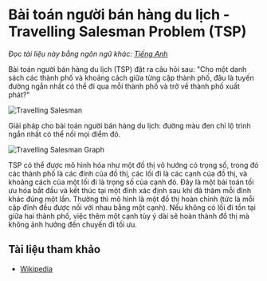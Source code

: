 # Bài toán người bán hàng du lịch - Travelling Salesman Problem (TSP)

_Đọc tài liệu này bằng ngôn ngữ khác:_
[_Tiếng Anh_](README.en-EN.md)

Bài toán người bán hàng du lịch (TSP) đặt ra câu hỏi sau:
"Cho một danh sách các thành phố và khoảng cách giữa từng cặp thành phố, đâu là tuyến đường ngắn nhất có thể đi qua mỗi thành phố và trở về thành phố xuất phát?"

![Travelling Salesman](https://upload.wikimedia.org/wikipedia/commons/1/11/GLPK_solution_of_a_travelling_salesman_problem.svg)

Giải pháp cho bài toán người bán hàng du lịch: đường màu đen chỉ lộ trình ngắn nhất có thể nối mọi điểm đỏ.

![Travelling Salesman Graph](https://upload.wikimedia.org/wikipedia/commons/3/30/Weighted_K4.svg)

TSP có thể được mô hình hóa như một đồ thị vô hướng có trọng số, trong đó các thành phố là các đỉnh của đồ thị, các lối đi là các cạnh của đồ thị, và khoảng cách của một lối đi là trọng số của cạnh đó. Đây là một bài toán tối ưu hóa bắt đầu và kết thúc tại một đỉnh xác định sau khi đã thăm mỗi đỉnh khác đúng một lần. Thường thì mô hình là một đồ thị hoàn chỉnh (tức là mỗi cặp đỉnh đều được nối với nhau bằng một cạnh). Nếu không có lối đi tồn tại giữa hai thành phố, việc thêm một cạnh tùy ý dài sẽ hoàn thành đồ thị mà không ảnh hưởng đến chuyến đi tối ưu.

## Tài liệu tham khảo

- [Wikipedia](https://en.wikipedia.org/wiki/Travelling_salesman_problem)
